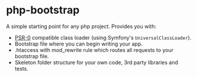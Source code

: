# php-bootstrap

A simple starting point for any php project. Provides you with:

- [PSR-0](https://github.com/php-fig/fig-standards/blob/master/accepted/PSR-0.md) compatible class loader (using Symfony's `UniversalClassLoader`).
- Bootstrap file where you can begin writing your app.
- .htaccess with mod_rewrite rule which routes all requests to your bootstrap file.
- Skeleton folder structure for your own code, 3rd party libraries and tests.
